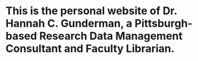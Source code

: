 # This is the personal website of Dr. Hannah C. Gunderman, a Pittsburgh-based Research Data Management Consultant and Faculty Librarian.
